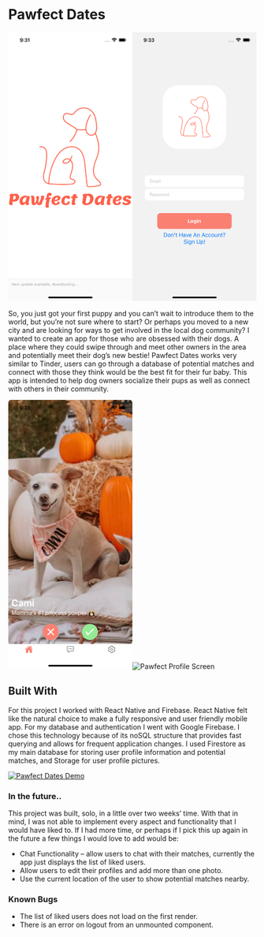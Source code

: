 # Pawfect Dates

<img src="./assets/splashScreen.png" alt="Pawfect Splash Screen" width="50%" height="50%"/><img src="./assets/login.png" alt="Pawfect login Screen" width="50%" height="50%"/>

So, you just got your first puppy and you can’t wait to introduce them to the world, but you’re not sure where to start? Or perhaps you moved to a new city and are looking for ways to get involved in the local dog community? I wanted to create an app for those who are obsessed with their dogs. A place where they could swipe through and meet other owners in the area and potentially meet their dog’s new bestie! Pawfect Dates works very similar to Tinder, users can go through a database of potential matches and connect with those they think would be the best fit for their fur baby. This app is intended to help dog owners socialize their pups as well as connect with others in their community.

<img src="./assets/profile1.png" alt="Pawfect Profile Screen" width="50%" height="50%"/><img src="./assets/profile2.png" alt="Pawfect Profile Screen" width="50%" height="50%"/>

## Built With

For this project I worked with React Native and Firebase. React Native felt like the natural choice to make a fully responsive and user friendly mobile app. For my database and authentication I went with Google Firebase.  I chose this technology because of its noSQL structure that provides fast querying and allows for frequent application changes.  I used Firestore as my main database for storing user profile information and potential matches, and Storage for user profile pictures. 

[![Pawfect Dates Demo](<img width="635" alt="Screen Shot 2021-10-27 at 12 19 03 PM" src="https://user-images.githubusercontent.com/68879478/139114929-bdb79c44-ae22-4bbb-8169-afa911a265ac.png">
)](https://youtu.be/8ozN1NMcCPQ)

### In the future..
This project was built, solo, in a little over two weeks’ time. With that in mind, I was not able to implement every aspect and functionality that I would have liked to. If I had more time, or perhaps if I pick this up again in the future a few things I would love to add would be:
   * Chat Functionality – allow users to chat with their matches, currently the app just displays the list of liked users.
   * Allow users to edit their profiles and add more than one photo.
   * Use the current location of the user to show potential matches nearby.


### Known Bugs

* The list of liked users does not load on the first render.
* There is an error on logout from an unmounted component.


